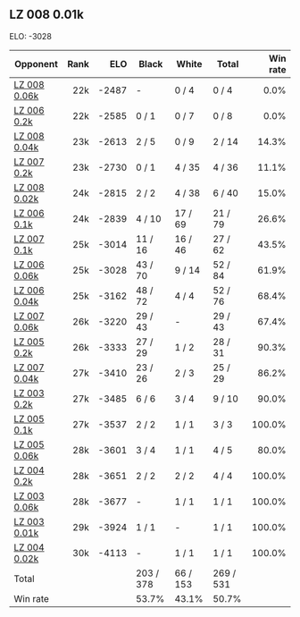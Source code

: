 ## LZ 008 0.01k ##

ELO: -3028

Opponent | Rank | ELO | Black | White | Total | Win rate
---------|-----:|----:|-------|-------|-------|-------:
[LZ 008 0.06k](LZ%20008%200.06k.md) | 22k | -2487 | - | 0 / 4 | 0 / 4 | 0.0%
[LZ 006 0.2k](LZ%20006%200.2k.md) | 22k | -2585 | 0 / 1 | 0 / 7 | 0 / 8 | 0.0%
[LZ 008 0.04k](LZ%20008%200.04k.md) | 23k | -2613 | 2 / 5 | 0 / 9 | 2 / 14 | 14.3%
[LZ 007 0.2k](LZ%20007%200.2k.md) | 23k | -2730 | 0 / 1 | 4 / 35 | 4 / 36 | 11.1%
[LZ 008 0.02k](LZ%20008%200.02k.md) | 24k | -2815 | 2 / 2 | 4 / 38 | 6 / 40 | 15.0%
[LZ 006 0.1k](LZ%20006%200.1k.md) | 24k | -2839 | 4 / 10 | 17 / 69 | 21 / 79 | 26.6%
[LZ 007 0.1k](LZ%20007%200.1k.md) | 25k | -3014 | 11 / 16 | 16 / 46 | 27 / 62 | 43.5%
[LZ 006 0.06k](LZ%20006%200.06k.md) | 25k | -3028 | 43 / 70 | 9 / 14 | 52 / 84 | 61.9%
[LZ 006 0.04k](LZ%20006%200.04k.md) | 25k | -3162 | 48 / 72 | 4 / 4 | 52 / 76 | 68.4%
[LZ 007 0.06k](LZ%20007%200.06k.md) | 26k | -3220 | 29 / 43 | - | 29 / 43 | 67.4%
[LZ 005 0.2k](LZ%20005%200.2k.md) | 26k | -3333 | 27 / 29 | 1 / 2 | 28 / 31 | 90.3%
[LZ 007 0.04k](LZ%20007%200.04k.md) | 27k | -3410 | 23 / 26 | 2 / 3 | 25 / 29 | 86.2%
[LZ 003 0.2k](LZ%20003%200.2k.md) | 27k | -3485 | 6 / 6 | 3 / 4 | 9 / 10 | 90.0%
[LZ 005 0.1k](LZ%20005%200.1k.md) | 27k | -3537 | 2 / 2 | 1 / 1 | 3 / 3 | 100.0%
[LZ 005 0.06k](LZ%20005%200.06k.md) | 28k | -3601 | 3 / 4 | 1 / 1 | 4 / 5 | 80.0%
[LZ 004 0.2k](LZ%20004%200.2k.md) | 28k | -3651 | 2 / 2 | 2 / 2 | 4 / 4 | 100.0%
[LZ 003 0.06k](LZ%20003%200.06k.md) | 28k | -3677 | - | 1 / 1 | 1 / 1 | 100.0%
[LZ 003 0.01k](LZ%20003%200.01k.md) | 29k | -3924 | 1 / 1 | - | 1 / 1 | 100.0%
[LZ 004 0.02k](LZ%20004%200.02k.md) | 30k | -4113 | - | 1 / 1 | 1 / 1 | 100.0%
Total | | | 203 / 378 | 66 / 153 | 269 / 531 | 
Win rate| | | 53.7% | 43.1% | 50.7% | 
